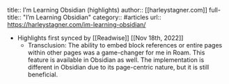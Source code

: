 title:: I’m Learning Obsidian (highlights)
author:: [[harleystagner.com]]
full-title:: "I’m Learning Obsidian"
category:: #articles
url:: https://harleystagner.com/im-learning-obsidian/

- Highlights first synced by [[Readwise]] [[Nov 18th, 2022]]
	- Transclusion: The ability to embed block references or entire pages within other pages was a game-changer for me in Roam. This feature is available in Obsidian as well. The implementation is different in Obsidian due to its page-centric nature, but it is still beneficial.